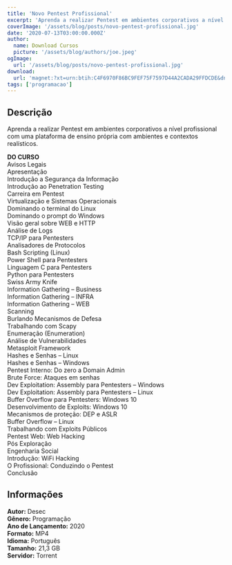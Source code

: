 ```yaml
---
title: 'Novo Pentest Profissional'
excerpt: 'Aprenda a realizar Pentest em ambientes corporativos a nível profissional com uma plataforma de ensino própria com ambientes e contextos realísticos.   DO CURSO   Avisos Legais  Apresentação  Introdução a Segurança da Informação  Introdução ao Penetration Testi'
coverImage: '/assets/blog/posts/novo-pentest-profissional.jpg'
date: '2020-07-13T03:00:00.000Z'
author:
  name: Download Cursos
  picture: '/assets/blog/authors/joe.jpeg'
ogImage:
  url: '/assets/blog/posts/novo-pentest-profissional.jpg'
download:
  url: 'magnet:?xt=urn:btih:C4F6970F86BC9FEF75F7597D44A2CADA29FFDCDE&dn=Desec%20-%202020%20-%20NOVO%20PENTEST%20PROFISSIONAL&tr=udp%3a%2f%2ftracker.openbittorrent.com%3a1337%2fannounce&tr=udp%3a%2f%2ftracker.opentrackr.org%3a1337%2fannounce'
tags: ['programacao']
---
```

<h2>Descrição</h2>
<p>Aprenda a realizar Pentest em ambientes corporativos a nível profissional com uma plataforma de ensino própria com ambientes e contextos realísticos.</p><p><strong>DO CURSO</strong><br/> Avisos Legais<br/> Apresentação<br/> Introdução a Segurança da Informação<br/> Introdução ao Penetration Testing<br/> Carreira em Pentest<br/> Virtualização e Sistemas Operacionais<br/> Dominando o terminal do Linux<br/> Dominando o prompt do Windows<br/> Visão geral sobre WEB e HTTP<br/> Análise de Logs<br/> TCP/IP para Pentesters<br/> Analisadores de Protocolos<br/> Bash Scripting (Linux)<br/> Power Shell para Pentesters<br/> Linguagem C para Pentesters<br/> Python para Pentesters<br/> Swiss Army Knife<br/> Information Gathering – Business<br/> Information Gathering – INFRA<br/> Information Gathering – WEB<br/> Scanning<br/> Burlando Mecanismos de Defesa<br/> Trabalhando com Scapy<br/> Enumeração (Enumeration)<br/> Análise de Vulnerabilidades<br/> Metasploit Framework<br/> Hashes e Senhas – Linux<br/> Hashes e Senhas – Windows<br/> Pentest Interno: Do zero a Domain Admin<br/> Brute Force: Ataques em senhas<br/> Dev Exploitation: Assembly para Pentesters – Windows<br/> Dev Exploitation: Assembly para Pentesters – Linux<br/> Buffer Overflow para Pentesters: Windows 10<br/> Desenvolvimento de Exploits: Windows 10<br/> Mecanismos de proteção: DEP e ASLR<br/> Buffer Overflow – Linux<br/> Trabalhando com Exploits Públicos<br/> Pentest Web: Web Hacking<br/> Pós Exploração<br/> Engenharia Social<br/> Introdução: WiFi Hacking<br/> O Profissional: Conduzindo o Pentest<br/> Conclusão</p><h2>Informações</h2><p><strong>Autor:</strong> Desec<br/> <strong>Gênero:</strong> Programação<br/> <strong>Ano de Lançamento:</strong> 2020<br/> <strong>Formato:</strong> MP4<br/> <strong>Idioma:</strong> Português<br/> <strong>Tamanho:</strong> 21,3 GB<br/> <strong>Servidor:</strong> Torrent</p>